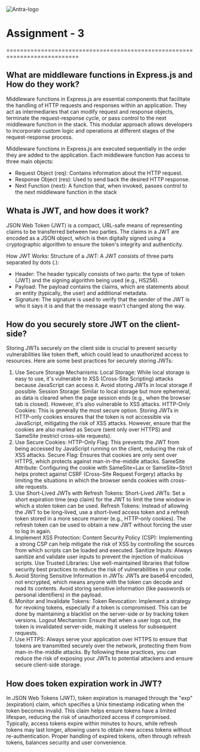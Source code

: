 ![Antra-logo](https://github.com/user-attachments/assets/9db2d170-9512-4225-b245-e2a71c13f171)

# Assignment - 3

===========================================================================

## What are middleware functions in Express.js and How do they work?

Middleware functions in Express.js are essential components that facilitate the handling of HTTP requests and responses within an application. They act as intermediaries that can modify request and response objects, terminate the request-response cycle, or pass control to the next middleware function in the stack. This modular approach allows developers to incorporate custom logic and operations at different stages of the request-response process.

Middleware functions in Express.js are executed sequentially in the order they are added to the application. Each middleware function has access to three main objects:

- Request Object (req): Contains information about the HTTP request.
- Response Object (res): Used to send back the desired HTTP response.
- Next Function (next): A function that, when invoked, passes control to the next middleware function in the stack

## Whata is JWT, and how does it work?

JSON Web Token (JWT) is a compact, URL-safe means of representing claims to be transferred between two parties. The claims in a JWT are encoded as a JSON object, which is then digitally signed using a cryptographic algorithm to ensure the token's integrity and authenticity.

How JWT Works:
Structure of a JWT:
A JWT consists of three parts separated by dots (.):

- Header: The header typically consists of two parts: the type of token (JWT) and the signing algorithm being used (e.g., HS256).
- Payload: The payload contains the claims, which are statements about an entity (typically, the user) and additional metadata.
- Signature: The signature is used to verify that the sender of the JWT is who it says it is and that the message wasn't changed along the way.

## How do you securely store JWT on the client-side?

Storing JWTs securely on the client side is crucial to prevent security vulnerabilities like token theft, which could lead to unauthorized access to resources. Here are some best practices for securely storing JWTs:

1. Use Secure Storage Mechanisms:
   Local Storage: While local storage is easy to use, it's vulnerable to XSS (Cross-Site Scripting) attacks because JavaScript can access it. Avoid storing JWTs in local storage if possible.
   Session Storage: Similar to local storage but more ephemeral, as data is cleared when the page session ends (e.g., when the browser tab is closed). However, it's also vulnerable to XSS attacks.
   HTTP-Only Cookies: This is generally the most secure option. Storing JWTs in HTTP-only cookies ensures that the token is not accessible via JavaScript, mitigating the risk of XSS attacks. However, ensure that the cookies are also marked as Secure (sent only over HTTPS) and SameSite (restrict cross-site requests).
2. Use Secure Cookies:
   HTTP-Only Flag: This prevents the JWT from being accessed by JavaScript running on the client, reducing the risk of XSS attacks.
   Secure Flag: Ensures that cookies are only sent over HTTPS, which protects against man-in-the-middle attacks.
   SameSite Attribute: Configuring the cookie with SameSite=Lax or SameSite=Strict helps protect against CSRF (Cross-Site Request Forgery) attacks by limiting the situations in which the browser sends cookies with cross-site requests.
3. Use Short-Lived JWTs with Refresh Tokens:
   Short-Lived JWTs: Set a short expiration time (exp claim) for the JWT to limit the time window in which a stolen token can be used.
   Refresh Tokens: Instead of allowing the JWT to be long-lived, use a short-lived access token and a refresh token stored in a more secure manner (e.g., HTTP-only cookies). The refresh token can be used to obtain a new JWT without forcing the user to log in again.
4. Implement XSS Protection:
   Content Security Policy (CSP): Implementing a strong CSP can help mitigate the risk of XSS by controlling the sources from which scripts can be loaded and executed.
   Sanitize Inputs: Always sanitize and validate user inputs to prevent the injection of malicious scripts.
   Use Trusted Libraries: Use well-maintained libraries that follow security best practices to reduce the risk of vulnerabilities in your code.
5. Avoid Storing Sensitive Information in JWTs:
   JWTs are base64 encoded, not encrypted, which means anyone with the token can decode and read its contents. Avoid storing sensitive information (like passwords or personal identifiers) in the payload.
6. Monitor and Invalidate Tokens:
   Token Revocation: Implement a strategy for revoking tokens, especially if a token is compromised. This can be done by maintaining a blacklist on the server-side or by tracking token versions.
   Logout Mechanism: Ensure that when a user logs out, the token is invalidated server-side, making it useless for subsequent requests.
7. Use HTTPS:
   Always serve your application over HTTPS to ensure that tokens are transmitted securely over the network, protecting them from man-in-the-middle attacks.
   By following these practices, you can reduce the risk of exposing your JWTs to potential attackers and ensure secure client-side storage.

## How does token expiration work in JWT?

In JSON Web Tokens (JWT), token expiration is managed through the "exp" (expiration) claim, which specifies a Unix timestamp indicating when the token becomes invalid. This claim helps ensure tokens have a limited lifespan, reducing the risk of unauthorized access if compromised. Typically, access tokens expire within minutes to hours, while refresh tokens may last longer, allowing users to obtain new access tokens without re-authentication. Proper handling of expired tokens, often through refresh tokens, balances security and user convenience.
